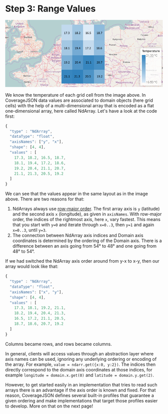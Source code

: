 # Step 3: Range Values

![Temperature values overlaid on grid](images/playground_temperature_coverage_with_values.png)

We know the temperature of each grid cell from the image above.
In CoverageJSON data values are associated to domain objects (here grid cells) with the help of a multi-dimensional array that is encoded as a flat one-dimensional array, here called NdArray. Let's have a look at the code first:
```js
{
  "type" : "NdArray",
  "dataType": "float",
  "axisNames": ["y", "x"],
  "shape": [4, 4],
  "values" : [
    17.3, 18.2, 16.5, 18.7,
    18.1, 19.4, 17.2, 18.6,
    19.2, 20.4, 21.1, 20.7,
    21.1, 21.3, 20.5, 19.2
  ]
}
```
We can see that the values appear in the same layout as in the image above. There are two reasons for that:

1. NdArrays always use [row-major order](https://en.wikipedia.org/wiki/Row-major_order).
The first array axis is `y` (latitude) and the second axis `x` (longitude), as given in `axisNames`.
With row-major order, the indices of the rightmost axis, here `x`, vary fastest.
This means that you start with `y=0` and iterate through `x=0..3`, then `y=1` and again `x=0..3`, until `y=3`.
2. The connection between NdArray axis indices and Domain axis coordinates is determined by the ordering of the Domain axis.
There is a difference between an axis going from 54° to 48° and one going from 48° to 54°.

If we had switched the NdArray axis order around from y-x to x-y, then our array would look like that:
```js
{
  "type" : "NdArray",
  "dataType": "float",
  "axisNames": ["x", "y"],
  "shape": [4, 4],
  "values" : [
    17.3, 18.1, 19.2, 21.1,
    18.2, 19.4, 20.4, 21.3,
    16.5, 17.2, 21.1, 20.5,
    18.7, 18.6, 20.7, 19.2
  ]
}
```
Columns became rows, and rows became columns.

In general, clients will access values through an abstraction layer where axis names can be used, ignoring any underlying ordering or encoding of the array. For example, `value = ndarr.get({x:0, y:2})`. The indices then directly correspond to the domain axis coordinates at those indices, for example `longitude = domain.x.get(0)` and `latitude = domain.y.get(2)`.

However, to get started easily in an implementation that tries to read such arrays there is an advantage if the axis order is known and fixed.
For that reason, CoverageJSON defines several built-in profiles that guarantee a given ordering and make implementations that target those profiles easier to develop. More on that on the next page!
